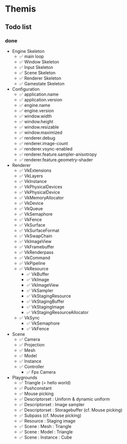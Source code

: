# Themis

## Todo list

### done
* Engine Skeleton
  * ✅ main loop
  * ✅ Window Skeleton
  * ✅ Input Skeleton
  * ✅ Scene Skeleton
  * ✅ Renderer Skeleton
  * ✅ Gamestate Skeleton
* Configuration
  * ✅ application.name
  * ✅ application.version
  * ✅ engine.name
  * ✅ engine.version
  * ✅ window.width
  * ✅ window.height
  * ✅ window.resizable
  * ✅ window.maximized
  * ✅ renderer.debug
  * ✅ renderer.image-count
  * ✅ renderer.vsync-enabled
  * ✅ renderer.feature.sampler-anisotropy
  * ✅ renderer.feature.geometry-shader
* Renderer
  * ✅ VkExtensions
  * ✅ VkLayers
  * ✅ VkInstance
  * ✅ VkPhysicalDevices
  * ✅ VkPhysicalDevice
  * ✅ VkMemoryAllocator
  * ✅ VkDevice
  * ✅ VkQueue
  * ✅ VkSemaphore
  * ✅ VkFence
  * ✅ VkSurface
  * ✅ VkSurfaceFormat
  * ✅ VkSwapChain
  * ✅ VkImageView
  * ✅ VkFramebuffer
  * ✅ VkRenderpass
  * ✅ VkCommand
  * ✅ VkPipeline
  * ✅ VkResource
    * ✅ VkBuffer
    * ✅ VkImage
    * ✅ VkImageView
    * ✅ VkSampler
    * ✅ VkStagingResource
    * ✅ VkStagingBuffer
    * ✅ VkStagingImage
    * ✅ VkStagingResourceAllocator
  * ✅ VkSync
    * ✅ VkSemaphore
    * ✅ VkFence 
* Scene
  * ✅ Camera
  * ✅ Projection
  * ✅ Mesh 
  * ✅ Model
  * ✅ Instance
  * ✅ Controller
    * ✅ Fps Camera
* Playgrounds
  * ✅ Triangle (= hello world)
  * ✅ Pushconstant
  * ✅ Mouse picking
  * ✅ Descriptorset : Uniform & dynamic uniform
  * ✅ Descriptorset : Image sampler
  * ✅ Descriptorset : Storagebuffer (cf. Mouse picking)
  * ✅ Subpass (cf. Mouse picking)
  * ✅ Resource : Staging image
  * ✅ Scene : Mesh : Triangle
  * ✅ Scene : Model : Triangle
  * ✅ Scene : Instance : Cube      